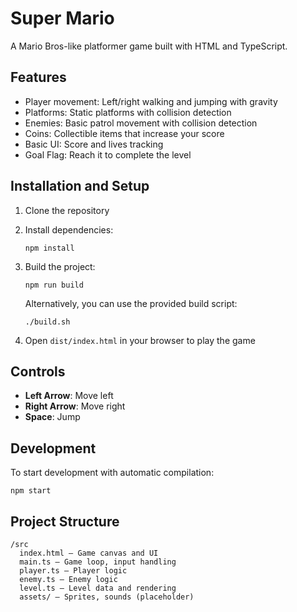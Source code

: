 # Super Mario

A Mario Bros-like platformer game built with HTML and TypeScript.

## Features

- Player movement: Left/right walking and jumping with gravity
- Platforms: Static platforms with collision detection
- Enemies: Basic patrol movement with collision detection
- Coins: Collectible items that increase your score
- Basic UI: Score and lives tracking
- Goal Flag: Reach it to complete the level

## Installation and Setup

1. Clone the repository
2. Install dependencies:
   ```
   npm install
   ```
3. Build the project:
   ```
   npm run build
   ```
   
   Alternatively, you can use the provided build script:
   ```
   ./build.sh
   ```
4. Open `dist/index.html` in your browser to play the game

## Controls

- **Left Arrow**: Move left
- **Right Arrow**: Move right
- **Space**: Jump

## Development

To start development with automatic compilation:
```
npm start
```

## Project Structure

```
/src
  index.html – Game canvas and UI
  main.ts – Game loop, input handling
  player.ts – Player logic
  enemy.ts – Enemy logic
  level.ts – Level data and rendering
  assets/ – Sprites, sounds (placeholder)
```
